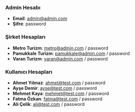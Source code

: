 ### Admin Hesabı
- **Email**: admin@admin.com
- **Şifre**: password

### Şirket Hesapları
- **Metro Turizm**: metro@admin.com / password
- **Pamukkale Turizm**: pamukkale@admin.com / password
- **Varan Turizm**: varan@admin.com / password

### Kullanıcı Hesapları
- **Ahmet Yılmaz**: ahmet@test.com / password
- **Ayşe Demir**: ayse@test.com / password
- **Mehmet Kaya**: mehmet@test.com / password
- **Fatma Özkan**: fatma@test.com / password
- **Ali Çelik**: ali@test.com / password

